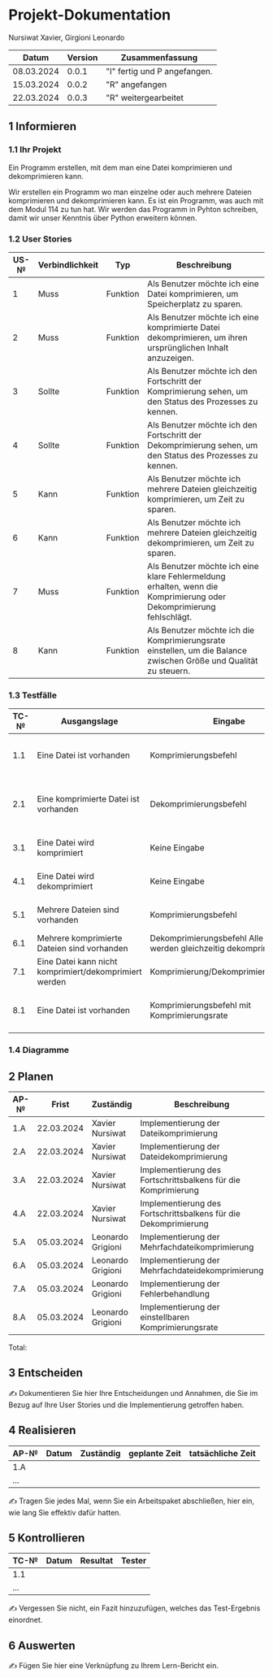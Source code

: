 # Projekt-Dokumentation


Nursiwat Xavier, Girgioni Leonardo

| Datum | Version | Zusammenfassung                                              |
| ----- | ------- | ------------------------------------------------------------ |
|08.03.2024       | 0.0.1   | "I" fertig und P angefangen. |
|15.03.2024       | 0.0.2   |"R" angefangen                                                               |
| 22.03.2024      | 0.0.3   | "R" weitergearbeitet                                                            |

## 1 Informieren

### 1.1 Ihr Projekt

Ein Programm erstellen, mit dem man eine Datei komprimieren und dekomprimieren kann.

Wir erstellen ein Programm wo man einzelne oder auch mehrere Dateien komprimieren und dekomprimieren kann. Es ist ein Programm, was auch mit dem Modul 114 zu tun hat. Wir werden das Programm in Pyhton schreiben, damit wir unser Kenntnis über Python erweitern können.


### 1.2 User Stories

| US-№ | Verbindlichkeit | Typ  | Beschreibung                       |
| ---- | --------------- | ---- | ---------------------------------- |
| 1    |   Muss	              |Funktion      | Als Benutzer möchte ich eine Datei komprimieren, um Speicherplatz zu sparen.|
| 2  |  Muss	               | Funktion     | Als Benutzer möchte ich eine komprimierte Datei dekomprimieren, um ihren ursprünglichen Inhalt anzuzeigen. |
| 3  |     Sollte	            |  Funktion    | Als Benutzer möchte ich den Fortschritt der Komprimierung sehen, um den Status des Prozesses zu kennen.|
| 4  |     Sollte	            | Funktion     |  Als Benutzer möchte ich den Fortschritt der Dekomprimierung sehen, um den Status des Prozesses zu kennen.|
| 5  |      Kann           |  Funktion    |  Als Benutzer möchte ich mehrere Dateien gleichzeitig komprimieren, um Zeit zu sparen.|
| 6  |     Kann            |  Funktion    |  Als Benutzer möchte ich mehrere Dateien gleichzeitig dekomprimieren, um Zeit zu sparen.|
| 7  |    Muss	             |  Funktion    | Als Benutzer möchte ich eine klare Fehlermeldung erhalten, wenn die Komprimierung oder Dekomprimierung fehlschlägt.|
| 8  |    Kann             | Funktion     | Als Benutzer möchte ich die Komprimierungsrate einstellen, um die Balance zwischen Größe und Qualität zu steuern.|


### 1.3 Testfälle

| TC-№ | Ausgangslage | Eingabe | Erwartete Ausgabe |
| ---- | ------------ | ------- | ----------------- |
| 1.1  |  Eine Datei ist vorhanden	            |Komprimierungsbefehl	        |  Die Datei wird komprimiert und Speicherplatz wird gespart|
|2.1   |Eine komprimierte Datei ist vorhanden	              |Dekomprimierungsbefehl         | Die Datei wird dekomprimiert und der ursprüngliche Inhalt wird angezeigt|
|3.1   | Eine Datei wird komprimiert	             |Keine Eingabe	         |Der Fortschritt der Komprimierung wird angezeigt|
|4.1   |Eine Datei wird dekomprimiert	              |Keine Eingabe	         |Der Fortschritt der Dekomprimierung wird angezeigt|
|5.1   |Mehrere Dateien sind vorhanden|Komprimierungsbefehl	         |Alle Dateien werden gleichzeitig komprimiert|
|6.1   |Mehrere komprimierte Dateien sind vorhanden	              |Dekomprimierungsbefehl         Alle Dateien werden gleichzeitig dekomprimiert|                   |
|7.1   |Eine Datei kann nicht komprimiert/dekomprimiert werden	              |Komprimierung/Dekomprimierungsbefehl	         |Eine klare Fehlermeldung wird angezeigt|
|8.1   |Eine Datei ist vorhanden	              |Komprimierungsbefehl mit Komprimierungsrate	         |Die Datei wird mit der angegebenen Komprimierungsrate komprimiert|




### 1.4 Diagramme



## 2 Planen

| AP-№ | Frist | Zuständig | Beschreibung | geplante Zeit |
| ---- | ----- | --------- | ------------ | ------------- |
| 1.A  |22.03.2024       | Xavier Nursiwat          | Implementierung der Dateikomprimierung             |               |
| 2.A   |22.03.2024       | Xavier Nursiwat           | Implementierung der Dateidekomprimierung             |               |
| 3.A   |22.03.2024       | Xavier Nursiwat           |Implementierung des Fortschrittsbalkens für die Komprimierung	              |               |
| 4.A   |22.03.2024       |  Xavier Nursiwat          | Implementierung des Fortschrittsbalkens für die Dekomprimierung	             |               |
| 5.A   |05.03.2024       | Leonardo Grigioni          |Implementierung der Mehrfachdateikomprimierung	              |               |
| 6.A   |05.03.2024       | Leonardo Grigioni           | Implementierung der Mehrfachdateidekomprimierung	             |               |
| 7.A   |05.03.2024       | Leonardo Grigioni           | Implementierung der Fehlerbehandlung	             |               |
| 8.A   |05.03.2024       | Leonardo Grigioni           | Implementierung der einstellbaren Komprimierungsrate	             |               |


Total: 


## 3 Entscheiden

✍️ Dokumentieren Sie hier Ihre Entscheidungen und Annahmen, die Sie im Bezug auf Ihre User Stories und die Implementierung getroffen haben.

## 4 Realisieren

| AP-№ | Datum | Zuständig | geplante Zeit | tatsächliche Zeit |
| ---- | ----- | --------- | ------------- | ----------------- |
| 1.A  |       |           |               |                   |
| ...  |       |           |               |                   |

✍️ Tragen Sie jedes Mal, wenn Sie ein Arbeitspaket abschließen, hier ein, wie lang Sie effektiv dafür hatten.

## 5 Kontrollieren

| TC-№ | Datum | Resultat | Tester |
| ---- | ----- | -------- | ------ |
| 1.1  |       |          |        |
| ...  |       |          |        |

✍️ Vergessen Sie nicht, ein Fazit hinzuzufügen, welches das Test-Ergebnis einordnet.

## 6 Auswerten

✍️ Fügen Sie hier eine Verknüpfung zu Ihrem Lern-Bericht ein.
